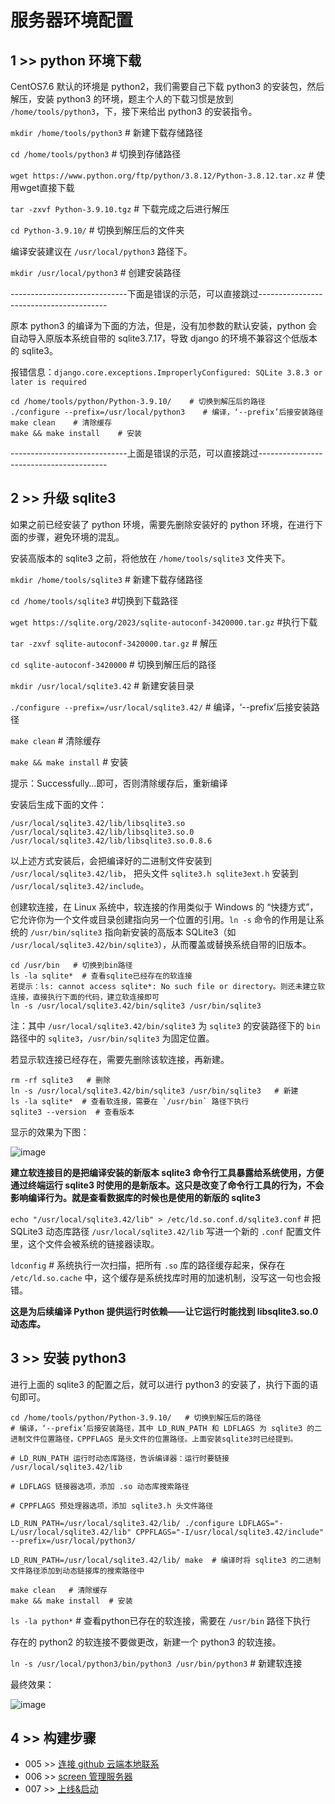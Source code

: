 # 服务器环境配置

## 1 >> python 环境下载

CentOS7.6 默认的环境是 python2，我们需要自己下载 python3 的安装包，然后解压，安装 python3 的环境，题主个人的下载习惯是放到 `/home/tools/python3`，下，接下来给出 python3 的安装指令。

`mkdir /home/tools/python3`    # 新建下载存储路径

`cd /home/tools/python3`    # 切换到存储路径

`wget https://www.python.org/ftp/python/3.8.12/Python-3.8.12.tar.xz`    # 使用wget直接下载

`tar -zxvf Python-3.9.10.tgz`    # 下载完成之后进行解压

`cd Python-3.9.10/`    # 切换到解压后的文件夹

编译安装建议在 `/usr/local/python3` 路径下。

`mkdir /usr/local/python3`    # 创建安装路径

-----------------------------下面是错误的示范，可以直接跳过----------------------------------------

原本 python3 的编译为下面的方法，但是，没有加参数的默认安装，python 会自动导入原版本系统自带的 sqlite3.7.17，导致 django 的环境不兼容这个低版本的 sqlite3。

报错信息：`django.core.exceptions.ImproperlyConfigured: SQLite 3.8.3 or later is required`

```
cd /home/tools/python/Python-3.9.10/    # 切换到解压后的路径
./configure --prefix=/usr/local/python3    # 编译，‘--prefix’后接安装路径
make clean    # 清除缓存
make && make install    # 安装 
```

-----------------------------上面是错误的示范，可以直接跳过----------------------------------------

## 2 >> 升级 sqlite3

如果之前已经安装了 python 环境，需要先删除安装好的 python 环境，在进行下面的步骤，避免环境的混乱。

安装高版本的 sqlite3 之前，将他放在 `/home/tools/sqlite3` 文件夹下。

`mkdir /home/tools/sqlite3`    # 新建下载存储路径

`cd /home/tools/sqlite3`    #切换到下载路径

`wget https://sqlite.org/2023/sqlite-autoconf-3420000.tar.gz`    #执行下载

`tar -zxvf sqlite-autoconf-3420000.tar.gz`    # 解压

`cd sqlite-autoconf-3420000`    # 切换到解压后的路径

`mkdir /usr/local/sqlite3.42`    # 新建安装目录

`./configure --prefix=/usr/local/sqlite3.42/`     # 编译，‘--prefix’后接安装路径

`make clean`    # 清除缓存

`make && make install`    # 安装

提示：Successfully…即可，否则清除缓存后，重新编译

安装后生成下面的文件：

```
/usr/local/sqlite3.42/lib/libsqlite3.so
/usr/local/sqlite3.42/lib/libsqlite3.so.0
/usr/local/sqlite3.42/lib/libsqlite3.so.0.8.6
```

以上述方式安装后，会把编译好的二进制文件安装到 `/usr/local/sqlite3.42/lib`， 把头文件 `sqlite3.h sqlite3ext.h` 安装到 `/usr/local/sqlite3.42/include`。

创建软连接，在 Linux 系统中，软连接的作用类似于 Windows 的 “快捷方式”，它允许你为一个文件或目录创建指向另一个位置的引用。`ln -s` 命令的作用是让系统的 `/usr/bin/sqlite3` 指向新安装的高版本 SQLite3（如 `/usr/local/sqlite3.42/bin/sqlite3`），从而覆盖或替换系统自带的旧版本。

```
cd /usr/bin   # 切换到bin路径
ls -la sqlite*  # 查看sqlite已经存在的软连接
若提示：ls: cannot access sqlite*: No such file or directory。则还未建立软连接，直接执行下面的代码，建立软连接即可
ln -s /usr/local/sqlite3.42/bin/sqlite3 /usr/bin/sqlite3
```

注：其中 `/usr/local/sqlite3.42/bin/sqlite3` 为 `sqlite3` 的安装路径下的 `bin` 路径中的 `sqlite3`，`/usr/bin/sqlite3` 为固定位置。

若显示软连接已经存在，需要先删除该软连接，再新建。

```
rm -rf sqlite3   # 删除
ln -s /usr/local/sqlite3.42/bin/sqlite3 /usr/bin/sqlite3   # 新建
ls -la sqlite*  # 查看软连接，需要在 `/usr/bin` 路径下执行
sqlite3 --version  # 查看版本
```

显示的效果为下图：

![image](https://github.com/user-attachments/assets/b3b96803-d420-4db1-a97f-454240cb8fcc)

**建立软连接目的是把编译安装的新版本 sqlite3 命令行工具暴露给系统使用，方便通过终端运行 sqlite3 时使用的是新版本。这只是改变了命令行工具的行为，不会影响编译行为。就是查看数据库的时候也是使用的新版的 sqlite3**

`echo "/usr/local/sqlite3.42/lib" > /etc/ld.so.conf.d/sqlite3.conf`    # 把 SQLite3 动态库路径 `/usr/local/sqlite3.42/lib` 写进一个新的 `.conf` 配置文件里，这个文件会被系统的链接器读取。

`ldconfig`    # 系统执行一次扫描，把所有 `.so` 库的路径缓存起来，保存在 `/etc/ld.so.cache` 中，这个缓存是系统找库时用的加速机制，没写这一句也会报错。

**这是为后续编译 Python 提供运行时依赖——让它运行时能找到 libsqlite3.so.0 动态库。**

## 3 >> 安装 python3

进行上面的 sqlite3 的配置之后，就可以进行 python3 的安装了，执行下面的语句即可。

```
cd /home/tools/python/Python-3.9.10/   # 切换到解压后的路径
# 编译，‘--prefix’后接安装路径，其中 LD_RUN_PATH 和 LDFLAGS 为 sqlite3 的二进制文件位置路径，CPPFLAGS 是头文件的位置路径。上面安装sqlite3时已经提到。

# LD_RUN_PATH 运行时动态库路径，告诉编译器：运行时要链接 /usr/local/sqlite3.42/lib

# LDFLAGS 链接器选项，添加 .so 动态库搜索路径

# CPPFLAGS 预处理器选项，添加 sqlite3.h 头文件路径

LD_RUN_PATH=/usr/local/sqlite3.42/lib/ ./configure LDFLAGS="-L/usr/local/sqlite3.42/lib" CPPFLAGS="-I/usr/local/sqlite3.42/include"  --prefix=/usr/local/python3/

LD_RUN_PATH=/usr/local/sqlite3.42/lib/ make  # 编译时将 sqlite3 的二进制文件路径添加到动态链接库的搜索路径中

make clean   # 清除缓存
make && make install  # 安装
```

`ls -la python*`    # 查看python已存在的软连接，需要在 `/usr/bin` 路径下执行

存在的 python2 的软连接不要做更改，新建一个 python3 的软连接。

`ln -s /usr/local/python3/bin/python3 /usr/bin/python3`    # 新建软连接

最终效果：

![image](https://github.com/user-attachments/assets/c22c544c-9867-45a0-880b-2c85ea681d77)

## 4 >> 构建步骤

- 005 >> [连接 github 云端本地联系](https://github.com/fangqing408/03-xmu-llap/blob/master/recognition/005.md)
- 006 >> [screen 管理服务器](https://github.com/fangqing408/03-xmu-llap/blob/master/recognition/006.md)
- 007 >> [上线&启动](https://github.com/fangqing408/03-xmu-llap/blob/master/recognition/007.md)
